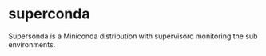 # superconda
Supersonda is a Miniconda distribution with supervisord monitoring the sub environments.
